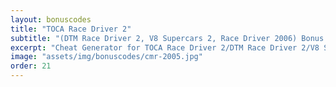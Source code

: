 ```yaml
---
layout: bonuscodes
title: "TOCA Race Driver 2"
subtitle: "(DTM Race Driver 2, V8 Supercars 2, Race Driver 2006) Bonus Codes"
excerpt: "Cheat Generator for TOCA Race Driver 2/DTM Race Driver 2/V8 Supercars 2/Race Driver 2006."
image: "assets/img/bonuscodes/cmr-2005.jpg"
order: 21
---
```


<script type="text/python">
from browser import document, html, bind
import htmlgen
from generators import rd2
from generators.rd2 import ps2

@bind('#generate', 'click')
def onGenerate(ev):
    platform = document['platform']
    platformName = platform.options[platform.selectedIndex].value
    if ps2.supportsPlatform(platformName):
        generateFn = ps2.generateCode
        platformData = None
    else:
        generateFn = rd2.generateCode
        platformData = rd2.getPlatformData(platformName)

    try:
        accessCode = int(document['access-code'].value)
        if not (accessCode >= 1 and accessCode <= rd2.ACCESS_CODE_MAX):
            raise ValueError
    except (TypeError, ValueError):
        document['invalid-access-code'].style.display = 'inline'
        return

    numFootnotes = 0
    document['invalid-access-code'].style.display = 'none'
    cheatCodes = ['Unlock championships', 'Unlock bonus championships', 'Double engine power', 'Swap FWD to RWD and vice versa', 'Invincible cars', 'Unlock cutscenes']
    if platformName == 'psp':
        cheatCodes.append('Unlock all Trans World Cup events' + htmlgen.toStr(htmlgen.newElement(document['footnote-sup'], id='rd2006-only', notenum=1, num=0)))
        numFootnotes += 1

    document['outbox-window-full'].style.display = 'block'
    document['output-window'].clear()

    document['output-footnotes-full'].style.display = 'block'
    document['output-footnotes'].clear()
    if numFootnotes > 0:
        document['output-footnotes'] <= htmlgen.newElement(document['footnote-template'], id='rd2006-only', num=1, note='Race Driver 2006 only.')

    def gen():
        for index, cheat in enumerate(cheatCodes):
            cryptedCode = generateFn(platformData, accessCode, index)
            if cryptedCode:
                yield html.B(f'{cheat}: ') + html.CODE(cryptedCode)
    document['output-window'] <= html.UL(html.LI(ch) for ch in gen())

document['access-code'].min = 1
document['access-code'].max = rd2.ACCESS_CODE_MAX

document['platform-select'].style.display = 'inline'
document['platform'] <= (html.OPTION(n, value=i) for n, i in [('PC', 'pc'), ('PS2', 'ps2'), ('PSP', 'psp'), ('Xbox', 'xbox')])
</script>
